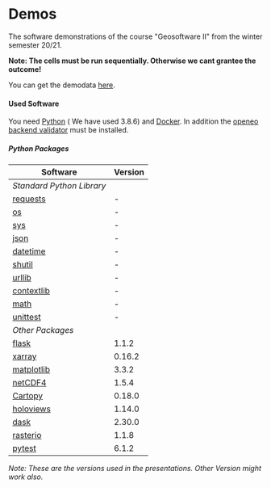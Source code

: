 # Demos
 The software demonstrations of the course "Geosoftware II" from the winter semester 20/21.

 **Note: The cells must be run sequentially. Otherwise we cant grantee the outcome!**

You can get the demodata [here](https://uni-muenster.sciebo.de/s/BZji0obYBCiOjxI).

 #### Used Software

 You need [Python](https://www.python.org/) ( We have used 3.8.6) and [Docker](https://www.docker.com/). In addition the [openeo backend validator](https://github.com/Open-EO/openeo-backend-validator) must be installed.

 ##### Python Packages

 Software | Version
 ------ | ------
 *Standard Python Library* |
 [requests](https://requests.readthedocs.io/en/master/)   | -
 [os](https://docs.python.org/3/library/os.html)   | -
 [sys](https://docs.python.org/3/library/sys.html)   | -
 [json](https://docs.python.org/3/library/json.html)  | -
 [datetime](https://docs.python.org/3/library/datetime.html)   | -
 [shutil](https://docs.python.org/3/library/shutil.html) | -
 [urllib](https://docs.python.org/3/library/urllib.html) | -
 [contextlib](https://docs.python.org/3/library/contextlib.html) | -
 [math](https://docs.python.org/3/library/math.html) | -
 [unittest](https://docs.python.org/3/library/unittest.html) | -
 *Other Packages* |
 [flask](https://flask.palletsprojects.com/en/1.1.x/)   | 1.1.2
 [xarray](http://xarray.pydata.org/en/stable/)   | 0.16.2
 [matplotlib](https://matplotlib.org/) | 3.3.2
 [netCDF4](https://unidata.github.io/netcdf4-python/netCDF4/index.html) | 1.5.4
 [Cartopy](https://pypi.org/project/Cartopy/) | 0.18.0
 [holoviews](https://holoviews.org/) | 1.14.0
 [dask](https://dask.org/) | 2.30.0
 [rasterio](https://pypi.org/project/rasterio/) | 1.1.8
 [pytest](https://docs.pytest.org/en/stable/) | 6.1.2

 *Note: These are the versions used in the presentations. Other Version might work also.*
